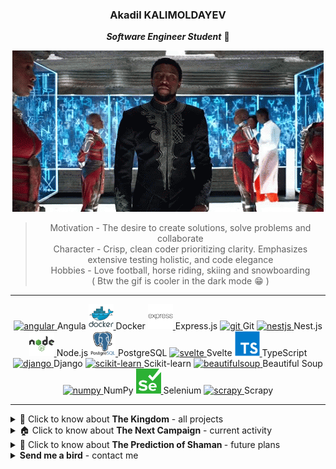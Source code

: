<div align="center">

### Akadil KALIMOLDAYEV 

***Software Engineer Student*** 📝
  
<!-- ![BlackPanther](https://github.com/Akadil/Akadil/blob/main/t-challa-black-panther.gif) -->
![BlackPanther](t-challa-black-panther.gif)

> Motivation - The desire to create solutions, solve problems and collaborate \
> Character - Crisp, clean coder prioritizing clarity. Emphasizes extensive testing holistic, and code elegance \
> Hobbies - Love football, horse riding, skiing and snowboarding \
> ( Btw the gif is cooler in the dark mode 😁 )

---
<a href="https://angular.io" target="_blank" rel="noreferrer">
    <img src="https://angular.io/assets/images/logos/angular/angular.svg" alt="angular" width="40" height="40"/>
  </a> Angula
  <a href="https://www.docker.com/" target="_blank" rel="noreferrer">
    <img src="https://raw.githubusercontent.com/devicons/devicon/master/icons/docker/docker-original-wordmark.svg" alt="docker" width="40" height="40"/>
  </a> Docker
  <a href="https://expressjs.com" target="_blank" rel="noreferrer">
    <img src="https://raw.githubusercontent.com/devicons/devicon/master/icons/express/express-original-wordmark.svg" alt="express" width="40" height="40"/>
  </a> Express.js
  <a href="https://git-scm.com/" target="_blank" rel="noreferrer">
    <img src="https://www.vectorlogo.zone/logos/git-scm/git-scm-icon.svg" alt="git" width="40" height="40"/>
  </a> Git
  <a href="https://nestjs.com/" target="_blank" rel="noreferrer">
    <img src="https://nestjs.com/img/logo_text.svg" alt="nestjs" width="40" height="40"/>
  </a> Nest.js
  <a href="https://nodejs.org" target="_blank" rel="noreferrer">
    <img src="https://raw.githubusercontent.com/devicons/devicon/master/icons/nodejs/nodejs-original-wordmark.svg" alt="nodejs" width="40" height="40"/>
  </a> Node.js
  <a href="https://www.postgresql.org" target="_blank" rel="noreferrer">
    <img src="https://raw.githubusercontent.com/devicons/devicon/master/icons/postgresql/postgresql-original-wordmark.svg" alt="postgresql" width="40" height="40"/>
  </a> PostgreSQL
  <a href="https://svelte.dev" target="_blank" rel="noreferrer">
    <img src="https://upload.wikimedia.org/wikipedia/commons/1/1b/Svelte_Logo.svg" alt="svelte" width="40" height="40"/>
  </a> Svelte
  <a href="https://www.typescriptlang.org/" target="_blank" rel="noreferrer">
    <img src="https://raw.githubusercontent.com/devicons/devicon/master/icons/typescript/typescript-original.svg" alt="typescript" width="40" height="40"/>
  </a> TypeScript
  <a href="https://www.djangoproject.com/" target="_blank" rel="noreferrer">
    <img src="https://www.vectorlogo.zone/logos/djangoproject/djangoproject-icon.svg" alt="django" width="40" height="40"/>
  </a> Django
  <a href="https://scikit-learn.org/" target="_blank" rel="noreferrer">
    <img src="https://upload.wikimedia.org/wikipedia/commons/0/05/Scikit_learn_logo_small.svg" alt="scikit-learn" width="40" height="40"/>
  </a> Scikit-learn
  <a href="https://www.crummy.com/software/BeautifulSoup/" target="_blank" rel="noreferrer">
    <img src="https://www.crummy.com/software/BeautifulSoup/bs4/doc/_images/6.1.jpg" alt="beautifulsoup" width="40" height="40"/>
  </a> Beautiful Soup
  <a href="https://numpy.org/" target="_blank" rel="noreferrer">
    <img src="https://upload.wikimedia.org/wikipedia/commons/1/1a/NumPy_logo.svg" alt="numpy" width="40" height="40"/>
  </a> NumPy
  <a href="https://www.selenium.dev/" target="_blank" rel="noreferrer">
    <img src="./logos/selenium.svg" alt="selenium" width="40" height="40"/>
  </a> Selenium
  <a href="https://scrapy.org/" target="_blank" rel="noreferrer">
    <img src="https://img.stackshare.io/service/3116/LJ_Gsz28_400x400.png" alt="scrapy" width="40" height="40"/>
  </a> Scrapy
</p>

---

<div align="left">

<details>
<summary> 🏰 Click to know about <b>The Kingdom</b> - all projects </summary>

- ---
- 💻 My portfolio page [Link](https://akadil.github.io/)
- 🗼 Finished the Ecole 42 in Paris. Check [Projects](https://github.com/Akadil/42Projects)
- 🏫 Bachelor in Nazarbayev University: Mathematics & Computer sciences
- ---
  
</details>
  
<details>
<summary> 🏠 Click to know about <b>The Next Campaign</b> - current activity </summary>

- --- 
- 🖌 Working on a [Pong game](). Recreate the first-ever website game
- 🖌 Working on a [Construction Market tracker](). Parse state's website, keep tracks and predict the bid 
- 🧠 Solving the [Leetcode](https://github.com/Akadil/leetcode) problems: 3 hard, 21 medium, 32 easy
- ---

</details>

<details>
<summary> 🔮 Click to know about <b>The Prediction of Shaman </b> - future plans </summary>

- --- 
- Learn the full scope of software engineering
- Manage teams to deliver solutions
- Solve economic problems
- ---

</details>


<details>
<summary> <b>Send me a bird</b> - contact me </summary>
  
  - ---
  - Gmail: akadil.kalimoldayev@gmail.com
  - Insta: [@akadilkalimoldayev](https://www.instagram.com/akadilkalimoldayev/)
  - Leetcode: [Link](https://leetcode.com/Akadil/)
  - ---

</details>
</div>
